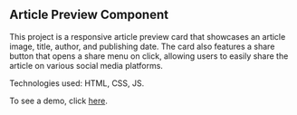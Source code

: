 ## Article Preview Component

This project is a responsive article preview card that showcases an article image, title, author, and publishing date. The card also features a share button that opens a share menu on click, allowing users to easily share the article on various social media platforms.

Technologies used: HTML, CSS, JS.

To see a demo, click [here](https://giorgipasieshvili.github.io/fem-challenges/article-preview-component/).